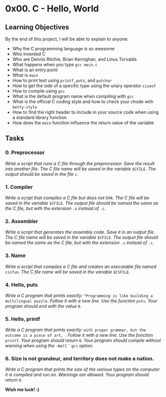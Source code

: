 # 0x00. C - Hello, World

## Learning Objectives

By the end of this project, I will be able to explain to anyone:
- Why the C programming language is so awesome
- Who invented C
- Who are Dennis Ritchie, Brian Kernighan, and Linus Torvalds
- What happens when you type `gcc main.c`
- What is an entry point
- What is `main`
- How to print text using `printf`, `puts`, and `putchar`
- How to get the side of a specific type using the unary operator `sizeof`
- How to compile using `gcc`
- What is the default program name when compiling with `gcc`
- What is the official C coding style and how to check your chode with `betty-style`
- How to find the right header to include in your source code when using a standard library function
- How does the `main` function influence the return value of the variable

## Tasks

### 0. Preprocessor
*Write a script that runs a C file through the preprocessor.
Save the result into another file. 
The C file name will be saved in the variable* `$CFILE`.
*The output should be saved in the file* `c`.

### 1. Compiler
*Write a script that compiles a C file but does not link.
The C file will be saved in the variable* `$CFILE`.
*The output file should be named the same as the C file, but with the extension* `.o` *instead of* `.c`.

### 2. Assembler
*Write a script that generates the assembly code.
Save it in an output file.
The C file name will be saved in the variable* `$CFILE`.
*The output file should be named the same as the C file, but with the extension* `.s` *instead of* `.c`.

### 3. Name
*Write a script that compiles a C file and creates an executable file named* `cisfun`.
*The C file name will be saved in the variable* `$CSFILE`.

### 4. Hello, puts
*Write a C program that prints exactly:*
`"Programming is like building a multilingual puzzle`.
*Follow it with a new line.
Use the function* `puts`.
*Your program should end with the value* `0`.

### 5. Hello, printf
*Write a C program that prints exactly:*
`with proper grammar, but the outcome is a piece of art, `.
*Follow it with a new line.
Use the function* `printf`.
*Your program should return* `0`.
*Your program should compile without warning when using the* `-Wall``gcc` *option.*

### 6. Size is not grandeur, and territory does not make a nation.
*Write a C program that prints the size of the various types on the computer it is compiled and run on.
Warnings are allowed. Your program should return* `0`.


**Wish me luck! :)**
